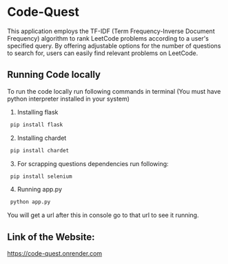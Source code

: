 # Code-Quest

This application employs the TF-IDF (Term Frequency-Inverse Document Frequency) algorithm to rank LeetCode problems according to a user's specified query. By offering adjustable options for the number of questions to search for, users can easily find relevant problems on LeetCode.


## Running Code locally

To run the code locally run following commands in terminal
(You must have python interpreter installed in your system)

1) Installing flask
```bash
 pip install flask
```
2) Installing chardet
```bash
 pip install chardet
```
3) For scrapping questions dependencies run following:
```bash
 pip install selenium
```
4) Running app.py
```bash
 python app.py
```

You will get a url after this in console go to that url to see it running.
## Link of the Website:

https://code-quest.onrender.com
